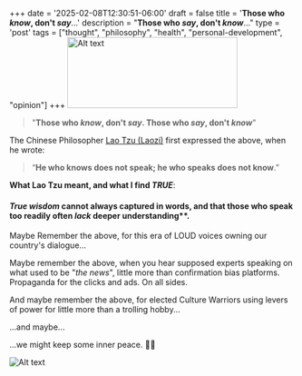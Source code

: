 +++
date = '2025-02-08T12:30:51-06:00'
draft = false
title = '**Those who *know*, don&#39;t *say***...'
description = "<b>Those who <i>say</i>, don't <i>know</i></b>..."
type = 'post'
tags = ["thought", "philosophy", "health", "personal-development", "opinion"]
+++
<img src="https://julianwest.me/Blog/posts/images/talking_heads.jpg" alt="Alt text" width="300" height="125">

> "**Those who *know*, don't *say*.  Those who *say*, don't *know***"

The Chinese Philosopher [Lao Tzu (Laozi)](https://en.wikipedia.org/wiki/Laozi) first expressed the above, when he wrote: 

> “**He who knows does not speak; he who speaks does not know**.” 

**What Lao Tzu meant, and what I find *TRUE***: <br />

#### *True wisdom* cannot always captured in words, and that those who speak too readily often *lack* deeper understanding**.

Maybe Remember the above, for this era of LOUD voices owning our country's dialogue...  <br />

Maybe remember the above, when you hear supposed experts speaking on what used to be "*the news*", little more than confirmation bias platforms. Propaganda for the clicks and ads.  On all sides. <br />  

And maybe remember the above, for elected Culture Warriors using levers of power for little more than a trolling hobby...  <br />

...and maybe...

...we might keep some inner peace. 🙏🏻 <br />

![Alt text](https://julianwest.me/Blog/posts/images/inner-peace-noise.jpg)